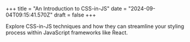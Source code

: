 +++
title = "An Introduction to CSS-in-JS"
date = "2024-09-04T09:15:41.570Z"
draft = false
+++

  Explore CSS-in-JS techniques and how they can streamline your styling process within JavaScript frameworks like React.
        